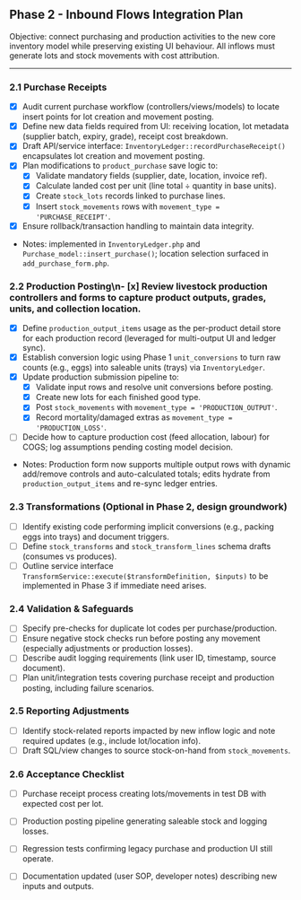 ## Phase 2 - Inbound Flows Integration Plan

Objective: connect purchasing and production activities to the new core inventory model while preserving existing UI behaviour. All inflows must generate lots and stock movements with cost attribution.

---

### 2.1 Purchase Receipts
- [x] Audit current purchase workflow (controllers/views/models) to locate insert points for lot creation and movement posting.
- [x] Define new data fields required from UI: receiving location, lot metadata (supplier batch, expiry, grade), receipt cost breakdown.
- [x] Draft API/service interface: `InventoryLedger::recordPurchaseReceipt()` encapsulates lot creation and movement posting.
- [x] Plan modifications to `product_purchase` save logic to:
  - [x] Validate mandatory fields (supplier, date, location, invoice ref).
  - [x] Calculate landed cost per unit (line total ÷ quantity in base units).
  - [x] Create `stock_lots` records linked to purchase lines.
  - [x] Insert `stock_movements` rows with `movement_type = 'PURCHASE_RECEIPT'`.
- [x] Ensure rollback/transaction handling to maintain data integrity.
- Notes: implemented in `InventoryLedger.php` and `Purchase_model::insert_purchase()`; location selection surfaced in `add_purchase_form.php`.

### 2.2 Production Posting\n- [x] Review livestock production controllers and forms to capture product outputs, grades, units, and collection location.
- [x] Define `production_output_items` usage as the per-product detail store for each production record (leveraged for multi-output UI and ledger sync).
- [x] Establish conversion logic using Phase 1 `unit_conversions` to turn raw counts (e.g., eggs) into saleable units (trays) via `InventoryLedger`.
- [x] Update production submission pipeline to:
  - [x] Validate input rows and resolve unit conversions before posting.
  - [x] Create new lots for each finished good type.
  - [x] Post `stock_movements` with `movement_type = 'PRODUCTION_OUTPUT'`.
  - [x] Record mortality/damaged extras as `movement_type = 'PRODUCTION_LOSS'`.
- [ ] Decide how to capture production cost (feed allocation, labour) for COGS; log assumptions pending costing model decision.
- Notes: Production form now supports multiple output rows with dynamic add/remove controls and auto-calculated totals; edits hydrate from `production_output_items` and re-sync ledger entries.

### 2.3 Transformations (Optional in Phase 2, design groundwork)
- [ ] Identify existing code performing implicit conversions (e.g., packing eggs into trays) and document triggers.
- [ ] Define `stock_transforms` and `stock_transform_lines` schema drafts (consumes vs produces).
- [ ] Outline service interface `TransformService::execute($transformDefinition, $inputs)` to be implemented in Phase 3 if immediate need arises.

### 2.4 Validation & Safeguards
- [ ] Specify pre-checks for duplicate lot codes per purchase/production.
- [ ] Ensure negative stock checks run before posting any movement (especially adjustments or production losses).
- [ ] Describe audit logging requirements (link user ID, timestamp, source document).
- [ ] Plan unit/integration tests covering purchase receipt and production posting, including failure scenarios.

### 2.5 Reporting Adjustments
- [ ] Identify stock-related reports impacted by new inflow logic and note required updates (e.g., include lot/location info).
- [ ] Draft SQL/view changes to source stock-on-hand from `stock_movements`.

### 2.6 Acceptance Checklist
- [ ] Purchase receipt process creating lots/movements in test DB with expected cost per lot.
- [ ] Production posting pipeline generating saleable stock and logging losses.
- [ ] Regression tests confirming legacy purchase and production UI still operate.
- [ ] Documentation updated (user SOP, developer notes) describing new inputs and outputs.


